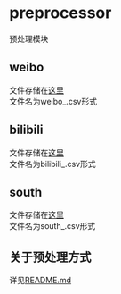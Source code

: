 # preprocessor

预处理模块  

## weibo
文件存储在[这里](../app/pretreater/store/weibo)  
文件名为weibo_<date>.csv形式  

## bilibili
文件存储在[这里](../app/pretreater/store/bilibili)  
文件名为bilibili_<date>.csv形式  

## south
文件存储在[这里](../app/pretreater/store/south)  
文件名为south_<date>.csv形式  

## 关于预处理方式
详见[README.md](../../README.md)